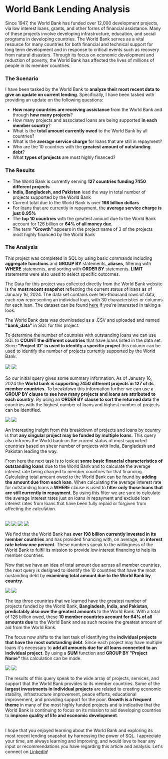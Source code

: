 # World Bank Lending Analysis

Since 1947, the World Bank has funded over 12,000 development projects, via low interest loans, grants, and other forms of financial assistance. Many of these projects involve developing infrastructure, education, and social programs in developing countries. The World Bank serves as a vital resource for many countries for both financial and technical support for long term development and in response to critical events such as recovery from natural disasters. Through its focus on economic development and reduction of poverty, the World Bank has affected the lives of millions of people in its member countries. 

### The Scenario

I have been tasked by the World Bank to **analyze their most recent data to give an update on current lending**. Specifically, I have been tasked with providing an update on the following questions:
 
- **How many countries are receiving assistance** from the World Bank and through **how many projects**?
- How many projects and associated loans are being supported **in each member country**? 
- What is the **total amount currently owed** to the World Bank by all countries?
- What is the **average service charge** for loans that are still in repayment?
- Who are the 10 countries with the **greatest amount of outstanding debt**?
- What **types of projects** are most highly financed?

### The Results

- The World Bank is currently serving **127 countries funding 7450 different projects**
- **India, Bangladesh, and Pakistan** lead the way in total number of projects supported by the World Bank
- Current total due to the World Bank is over **198 billion dollars**
- For loans that are currently in repayment, the **average service charge is just 0.95%**
- The **top 10 countries** with the greatest amount due to the World Bank account for 126 billion or **64% of all money due**.
- The term **"Growth"** appears in the project name of 3 of the projects most highly financed by the World Bank

### The Analysis

This project was completed in SQL by using basic commands including **aggregate functions** and **GROUP BY** statements, **aliases**, filtering with **WHERE** statements, and sorting with **ORDER BY** statements. **LIMIT** statements were also used to select specific outcomes.

The Data for this project was collected directly from the World Bank website is the **most recent snapshot** reflecting the current status of loans as of January 16, 2024. The data set contains over ten-thousand rows of data, each row representing an individual loan, with 30 characteristics or columns for each loan.  The dataset can be found [here](https://finances.worldbank.org/Loans-and-Credits/IDA-Statement-of-Credits-and-Grants-Latest-Availab/ebmi-69yj/about_data) if you’re interested in taking a look. 

The World Bank data was downloaded as a .CSV and uploaded and named **"bank_data"** in SQL for this project.

To determine the number of countries with outstanding loans we can use SQL to **COUNT the different countries** that have loans listed in the data set. Since **"Project ID" is used to identify a specific project** this column can be used to identify the number of projects currently supported by the World Bank. 
<br/><br/>
<img src="images/SQL Project Query 1.png?raw=true"/>
<img src="images/SQL Project Result 1.png?raw=true"/>
<br/><br/>
So our initial query gives some summary information. As of January 16, 2024 the **World bank is supporting 7450 different projects in 127 of its member countries**. To breakdown this information further we can use a **GROUP BY clause to see how many projects and loans are attributed to each country**. By using an **ORDER BY clause to sort the returned data** the countries with the highest number of loans and highest number of projects can be identified.

<img src="images/SQL Project Query 2.png?raw=true"/>
<img src="images/SQL Project Result 2.png?raw=true"/>

An interesting insight from this breakdown of projects and loans by country is that **any singular project may be funded by multiple loans**. This query also informs the World bank on the current status of most supported countries based on sheer number of projects with India, Bangladesh and Pakistan leading the way.

From here the next task is to look at **some basic financial characteristics of outstanding loans** due to the World Bank and to calculate the average interest rate being charged to member countries for that financing. Calculating total amount owed to the World Bank can be found by **adding the amount due from each loan**. When calculating the average interest rate for outstanding loans a **WHERE** clause is used to **filter only those loans that are still currently in repayment**. By using this filter we are sure to calculate the average interest rates just on loans in repayment and exclude loan interest rates from loans that have been fully repaid or forgiven from affecting the calculation.
<br/><br/>

<img src="images/SQL Project Query 3.png?raw=true"/>
<img src="images/SQL Project Result 3a.png?raw=true"/>
<img src="images/SQL Project Query 4.png?raw=true"/>
<img src="images/SQL Project Result 4a.png?raw=true"/>

We find that the World Bank has **over 198 billion currently invested in its member countries** and has provided financing with, on average, an **interest rate below one percent**. These numbers speak to the willingness of the World Bank to fulfil its mission to provide low interest financing to help its member countries.

Now that we have an idea of total amount due across all member countries, the next query is designed to identify the 10 countries that have the most oustanding debt by **examining total amount due to the World Bank by country**.

<img src="images/SQL Project Query 5.png?raw=true"/>
<img src="images/SQL Project Result 5b.png?raw=true"/>

The top three countries that we learned have the greatest number of projects funded by the World Bank, **Bangladesh, India, and Pakistan, predictably also owe the greatest amounts** to the World Bank. With a total of 126 billion owed, these **10 member countries account for 64% of all amounts due** to the World Bank and as such receive the greatest amount of aid from the World Bank.

The focus now shifts to the last task of identifying the **individual projects that have the most outstanding debt**. Since each project may have multiple loans it's necessary to **add all amounts due for all loans connected to an individual project**. By using a **SUM** function and **GROUP BY "Project Name"** this calculation can be made.  

<img src="images/SQL Project Query 6a.png?raw=true"/>
<img src="images/SQL Project Result 6a.png?raw=true"/>

The results of this query speak to the wide array of projects, services, and support that the World Bank provides to its member countries. Some of the **largest investments in individual projects** are related to creating economic stability, infrastructure improvement, peace efforts, educational improvement, and providing support for the poor. **Growth is a frequent theme** in many of the most highly funded projects and is indicative that the World Bank is continuing to focus on its mission to aid developing countries to **improve quality of life and economic development**.
<br/><br/>

I hope that you enjoyed learning about the World Bank and exploring its most recent lending snapshot by harnessing the power of SQL. I appreciate your time, am always learning and improving, and would love to hear any input or recommendations you have regarding this article and analysis. Let's connect on [LinkedIn](https://www.linkedin.com/in/andrewschenk-pt-mba/)!







